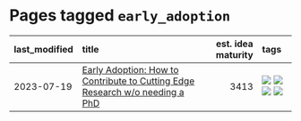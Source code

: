 # Pages tagged `early_adoption`

|last_modified|title|est. idea maturity|tags
|:---|:---|---:|:---|
|2023-07-19|[Early Adoption: How to Contribute to Cutting Edge Research w/o needing a PhD](../early_adoption_and_fomo.md)|3413|[![](https://img.shields.io/badge/tag-career_advice-e3b2c7)](../tags/career_advice.md) [![](https://img.shields.io/badge/tag-early_adoption-dafbc7)](../tags/early_adoption.md) [![](https://img.shields.io/badge/tag-mentoring-7064e0)](../tags/mentoring.md) [![](https://img.shields.io/badge/tag-reddit-6819c6)](../tags/reddit.md)|